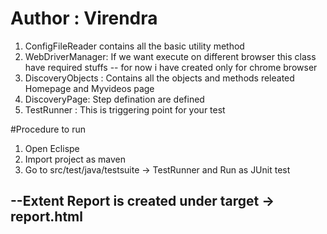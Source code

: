 # Author : Virendra

1) ConfigFileReader contains all the basic utility method
2) WebDriverManager: If we want execute on different browser this class have required stuffs
	-- for now i have created only for chrome browser 
3) DiscoveryObjects : Contains all the objects and methods releated Homepage and Myvideos page
4) DiscoveryPage: Step defination are defined
5) TestRunner : This is triggering point for your test

#Procedure to run 
1) Open Eclispe
2) Import project as maven
3) Go to src/test/java/testsuite -> TestRunner and Run as JUnit test

## --Extent Report is created under target -> report.html
